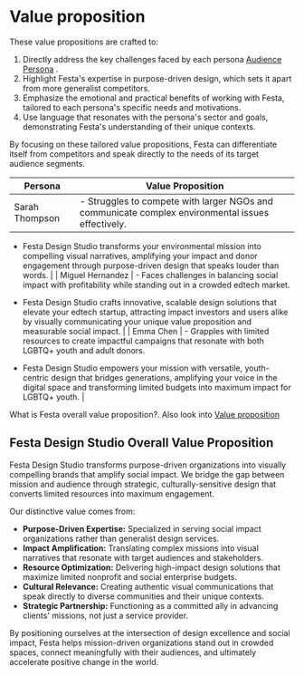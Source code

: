 # Value proposition

These value propositions are crafted to:

1. Directly address the key challenges faced by each persona [Audience Persona](https://www.notion.so/Audience-Persona-15924dbc7a02807ba034f5f4486af416?pvs=21) .
2. Highlight Festa's expertise in purpose-driven design, which sets it apart from more generalist competitors.
3. Emphasize the emotional and practical benefits of working with Festa, tailored to each persona's specific needs and motivations.
4. Use language that resonates with the persona's sector and goals, demonstrating Festa's understanding of their unique contexts.

By focusing on these tailored value propositions, Festa can differentiate itself from competitors and speak directly to the needs of its target audience segments.

| Persona | Value Proposition |
| --- | --- |
| Sarah Thompson | - Struggles to compete with larger NGOs and communicate complex environmental issues effectively.

- Festa Design Studio transforms your environmental mission into compelling visual narratives, amplifying your impact and donor engagement through purpose-driven design that speaks louder than words. |
| Miguel Hernandez | - Faces challenges in balancing social impact with profitability while standing out in a crowded edtech market.

- Festa Design Studio crafts innovative, scalable design solutions that elevate your edtech startup, attracting impact investors and users alike by visually communicating your unique value proposition and measurable social impact. |
| Emma Chen | - Grapples with limited resources to create impactful campaigns that resonate with both LGBTQ+ youth and adult donors.

- Festa Design Studio empowers your mission with versatile, youth-centric design that bridges generations, amplifying your voice in the digital space and transforming limited budgets into maximum impact for LGBTQ+ youth. |

What is Festa overall value proposition?. Also look into [Value proposition](https://www.notion.so/Value-proposition-15924dbc7a0280919f06ec8b836875a6?pvs=21) 

## Festa Design Studio Overall Value Proposition

Festa Design Studio transforms purpose-driven organizations into visually compelling brands that amplify social impact. We bridge the gap between mission and audience through strategic, culturally-sensitive design that converts limited resources into maximum engagement.

Our distinctive value comes from:

- **Purpose-Driven Expertise:** Specialized in serving social impact organizations rather than generalist design services.
- **Impact Amplification:** Translating complex missions into visual narratives that resonate with target audiences and stakeholders.
- **Resource Optimization:** Delivering high-impact design solutions that maximize limited nonprofit and social enterprise budgets.
- **Cultural Relevance:** Creating authentic visual communications that speak directly to diverse communities and their unique contexts.
- **Strategic Partnership:** Functioning as a committed ally in advancing clients' missions, not just a service provider.

By positioning ourselves at the intersection of design excellence and social impact, Festa helps mission-driven organizations stand out in crowded spaces, connect meaningfully with their audiences, and ultimately accelerate positive change in the world.